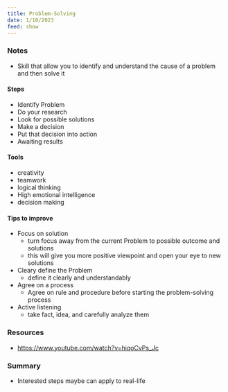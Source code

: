 ```yaml
---
title: Problem-Solving
date: 1/10/2023
feed: show
---
```

### Notes
- Skill that allow you to identify and understand the cause of a problem and then solve it
#### Steps
- Identify Problem
- Do your research
- Look for possible solutions
- Make a decision
- Put that decision into action
- Awaiting results
#### Tools
- creativity
- teamwork
- logical thinking
- High emotional intelligence
- decision making

#### Tips to improve
- Focus on solution
	- turn focus away from the current Problem to possible outcome and solutions
	- this will give you more positive viewpoint and open your eye to new solutions
- Cleary define the Problem
	- define it clearly and understandably
- Agree on a process
	- Agree on rule and procedure before starting the problem-solving process
- Active listening
	- take fact, idea, and carefully analyze them

### Resources
- https://www.youtube.com/watch?v=hiqoCvPs_Jc

### Summary
- Interested steps maybe can apply to real-life
  